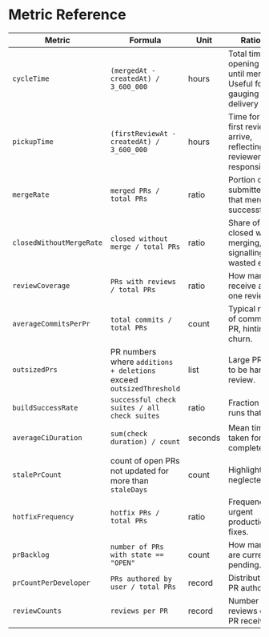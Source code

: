# Metric Reference

| Metric                   | Formula                                                             | Unit    | Rationale                                                                    |
| ------------------------ | ------------------------------------------------------------------- | ------- | ---------------------------------------------------------------------------- |
| `cycleTime`              | `(mergedAt - createdAt) / 3_600_000`                                | hours   | Total time from opening a PR until merge. Useful for gauging delivery speed. |
| `pickupTime`             | `(firstReviewAt - createdAt) / 3_600_000`                           | hours   | Time for the first review to arrive, reflecting reviewer responsiveness.     |
| `mergeRate`              | `merged PRs / total PRs`                                            | ratio   | Portion of submitted PRs that merge successfully.                            |
| `closedWithoutMergeRate` | `closed without merge / total PRs`                                  | ratio   | Share of PRs closed without merging, signalling wasted effort.               |
| `reviewCoverage`         | `PRs with reviews / total PRs`                                      | ratio   | How many PRs receive at least one review.                                    |
| `averageCommitsPerPr`    | `total commits / total PRs`                                         | count   | Typical number of commits per PR, hinting at churn.                          |
| `outsizedPrs`            | PR numbers where `additions + deletions` exceed `outsizedThreshold` | list    | Large PRs tend to be harder to review.                                       |
| `buildSuccessRate`       | `successful check suites / all check suites`                        | ratio   | Fraction of CI runs that pass.                                               |
| `averageCiDuration`      | `sum(check duration) / count`                                       | seconds | Mean time taken for CI to complete.                                          |
| `stalePrCount`           | count of open PRs not updated for more than `staleDays`             | count   | Highlights neglected work.                                                   |
| `hotfixFrequency`        | `hotfix PRs / total PRs`                                            | ratio   | Frequency of urgent production fixes.                                        |
| `prBacklog`              | `number of PRs with state == "OPEN"`                                | count   | How many PRs are currently pending.                                          |
| `prCountPerDeveloper`    | `PRs authored by user / total PRs`                                  | record  | Distribution of PR authorship.                                               |
| `reviewCounts`           | `reviews per PR`                                                    | record  | Number of reviews each PR received.                                          |
